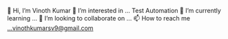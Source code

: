 👋 Hi, I’m Vinoth Kumar
👀 I’m interested in ... Test Automation
🌱 I’m currently learning ...
💞️ I’m looking to collaborate on ...
📫 How to reach me ...vinothkumarsv9@gmail.com
